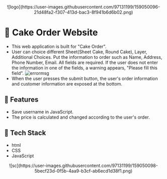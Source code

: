<div align="center">
![logo](https://user-images.githubusercontent.com/97131199/159050096-21d48fa2-f307-413d-bac3-8f941b6d6b02.png)
</div>

# :cake: Cake Order Website 
- This web application is built for "Cake Order". 
- User can choice different Sheet(Sheet Cake, Round Cake), Layer, Additional Choices. Put the information to order such as Name, Address, Phone Number, Email. All fields are required. If the user does not enter the information in one of the fields, a warning appears, "Please fill this field".
![errormsg](https://user-images.githubusercontent.com/97131199/159050094-2691c1d0-6607-4b1e-8680-9670c84c0e69.png)
- When the user presses the submit button, the user's order information and customer information are exposed at the bottom.

## 🌱 Features 
- Save username in JavaScript.
- The price is calculated and changed according to the user's order.

## 📌 Tech Stack
- html
- CSS
- JavaScript

<div align="center">
![sc](https://user-images.githubusercontent.com/97131199/159050098-5becf23d-0f5b-4aa9-b3cf-ab6ecd1d38f1.png)
</div>
